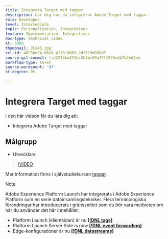 ```yaml
---
title: Integrera Target med taggar
description: Lär dig hur du integrerar Adobe Target med taggar.
role: Developer
level: Intermediate
topic: Personalization, Integrations
feature: Implementation, Integrations
doc-type: technical video
kt: 5385
thumbnail: 35145.jpg
exl-id: 46230e24-b6e8-4f10-8669-2df519d03b87
source-git-commit: fcd2273ba373dc2b3bc59a77f1925cdb7b2ed3ee
workflow-type: tm+mt
source-wordcount: '97'
ht-degree: 0%

---
```


# Integrera Target med taggar

I den här videon får du lära dig att:

* Integrera Adobe Target med taggar

## Målgrupp

* Utvecklare

>[!VIDEO](https://video.tv.adobe.com/v/35145/?quality=12)

Mer information finns i självstudiekursen [taggar](https://experienceleague.adobe.com/docs/launch-learn/implementing-in-websites-with-launch/index.html?lang=en).

>[!NOTE]
>
>Adobe Experience Platform Launch har integrerats i Adobe Experience Platform som en serie datainsamlingstekniker. Flera terminologiska förändringar har introducerats i gränssnittet som du bör vara medveten om när du använder det här innehållet:
>
> * Platform Launch (klientsidan) är nu **[[!DNL tags]](https://experienceleague.adobe.com/docs/experience-platform/tags/home.html)**
> * Platform Launch Server Side is now **[[!DNL event forwarding]](https://experienceleague.adobe.com/docs/experience-platform/tags/event-forwarding/overview.html)**
> * Edge-konfigurationer är nu **[[!DNL datastreams]](https://experienceleague.adobe.com/docs/experience-platform/edge/fundamentals/datastreams.html)**

